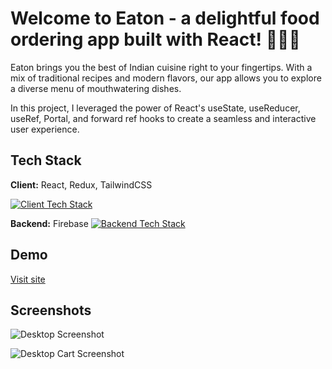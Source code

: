 # Welcome to Eaton - a delightful food ordering app built with React! 🍔🍕🍜

Eaton brings you the best of Indian cuisine right to your fingertips. With a mix of traditional recipes and modern flavors, our app allows you to explore a diverse menu of mouthwatering dishes.

In this project, I leveraged the power of React's useState, useReducer, useRef, Portal, and forward ref hooks to create a seamless and interactive user experience.

## Tech Stack

**Client:**
React, Redux, TailwindCSS

[![Client Tech Stack](https://skillicons.dev/icons?i=react,redux,tailwind)](https://skillicons.dev)

**Backend:**
Firebase
[![Backend Tech Stack](https://skillicons.dev/icons?i=firebase)](https://skillicons.dev)

## Demo

[Visit site](https://eaton-react.netlify.app/)

## Screenshots

![Desktop Screenshot](https://images2.imgbox.com/6b/a6/bMxQYH3f_o.png)

![Desktop Cart Screenshot](https://images2.imgbox.com/52/b9/4MO5uV1R_o.png)
